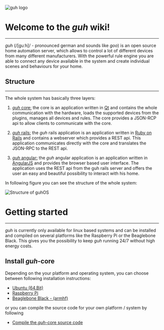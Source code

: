 ![guh logo](wiki/images/logo.png)

# Welcome to the *guh* wiki!
--------------------------------------------
*guh* (/[guːh]/ - pronounced german and sounds like *goo*) is an open source home automation server, which allows to control a lot of different devices from many different manufacturers. With the powerful rule engine you are able to connect any device available in the system and create individual scenes and behaviours for your home. 

## Structure
--------------------------------------------
The whole system has basically three layers:

1. [*guh* core:](https://github.com/guh/guh) the core is an application written in [Qt](http://qt-project.org/) and contains the whole communication with the hardware, loads the supported devices from the plugins, manages all devices and rules. The core provides a JSON-RCP api to allow clients to communicate with the core.

2. [*guh* rails:](https://github.com/guh/guh_rails) the *guh* rails application is an application written in [Ruby on Rails](http://rubyonrails.org/) and contains a webserver which provides a REST api. This application communicates directly with the core and translates the JSON-RPC to the REST api.

3. [*guh* angular:](https://github.com/guh/guh_angular) the *guh* angular application is an application written in [AngularJS](https://angularjs.org/) and provides the browser based user interface. The application uses the REST api from the guh rails server and offers the user an easy and beautiful possibility to interact with his home. 

In following figure you can see the structure of the whole system:

![Structure of guhOS](wiki/images/structure.png)

# Getting started
--------------------------------------------
*guh* is currently only available for linux based systems and can be installed and compiled on several platforms like the Raspberry Pi or the Beaglebone Black. This gives you the possibility to keep *guh* running 24/7 without high energy costs. 

## Install *guh*-core
Depending on the your platform and operating system, you can choose between following installation instructions:

* [Ubuntu (64.Bit)](https://github.com/guh/guh/wiki/Install-guh-core-on-Ubuntu) 
* [Raspberry Pi](https://github.com/guh/guh/wiki/Install-guh-on-the-Raspberry-Pi)
* [Beaglebone Black - (armhf)](https://github.com/guh/guh/wiki/Install-guh-on-the-Beaglebone-Black)

or you can compile the source code for your own platform / system by following 
* [Compile the *guh*-core source code](https://github.com/guh/guh/wiki/Compile-guh)













